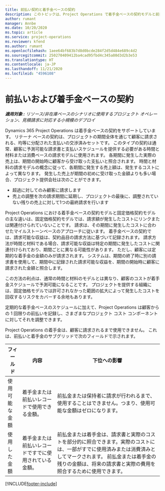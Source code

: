 ```yaml
---
title: 前払い契約と着手金ベースの契約
description: このトピックは、Project Operations で着手金ベースの契約モデルと前払についての情報を説明します。
author: rumant
manager: Annbe
ms.date: 10/20/2020
ms.topic: article
ms.service: project-operations
ms.reviewer: kfend
ms.author: rumant
ms.openlocfilehash: 1aee64bf683b7d8d0bcde284f2d5d484e689c4d2
ms.sourcegitcommit: 250270409412ba4cad95fbd4c345a80d3d2b3e53
ms.translationtype: HT
ms.contentlocale: ja-JP
ms.lasthandoff: 11/21/2020
ms.locfileid: "4596108"
---
```

# <a name="advances-and-retainer-based-contracts"></a>前払いおよび着手金ベースの契約


_**適用対象 :** リソース/非在庫ベースのシナリオに使用するプロジェクト オペレーション、見積請求に対応する小規模のデプロイ_

Dynamics 365 Project Operations は着手金ベースの契約をサポートしています。 リテーナ ベースの契約は、プロジェクトの期間全体を通じて顧客に請求される、均等に分配された支払いの交渉済みセットです。 このタイプの契約は通常、顧客に予測可能な請求書と支払いスケジュールを提供する必要がある時間と材料または消費ベースの請求モデルに使用されます。 各期間に発生した実際の売上は、期間の開始時に顧客から受け取った支払いと照合されます。 時間と材料の請求モデルの概念に従って、各期間に発生する売上額は、発生するコストによって異なります。 発生した売上が期間の初めに受け取った金額よりも多い場合、プロジェクト提供会社は次のことができます。

- 超過に対してのみ顧客に請求します 
- 売上の調整を次の請求期間に延期し、プロジェクトの最後に、調整されていない残りの売上に対して1つの最終請求を行います

Project Operations における着手金ベースの契約モデルと固定価格契約モデルの主な違いは、固定価格契約モデルでは、請求額が発生したコストにリンクまたは関連付けられていないことです。 請求は、その期間に発生したコストに合わせたマイルストーンベースのアプローチに従います。 着手金ベースの契約では、請求可能な収益は、契約品目の請求方法に基づいて記録されます。 請求方法が時間と材料である場合、請求可能な収益は特定の期間に発生したコストに関連付けられており、期間ごとに異なる可能性があります。 ただし、顧客には定期的な着手金の金額のみが請求されます。 システムは、期間の終了時に別の請求書を使用して、期間中に記録された請求可能な収益を、期間の開始時に顧客に請求された金額と照合します。

この方法の利点は、通常の時間と材料のモデルとは異なり、顧客のコストが着手金スケジュールで予測可能になることです。 プロジェクトを提供する組織には、固定価格モデルでは許可されなかった範囲の拡大によって発生したコストを回収するリスクをカバーする余地もあります。

定期的な着手金ベースのスケジュールに加えて、Project Operations は顧客からの 1 回限りの前払いを記録し、さまざまなプロジェクト コスト コンポーネントに対してそれを調整できます。

Project Operations の着手金は、顧客に請求されるまで使用できません。 これは、前払いと着手金のサブグリッドで次のフィールドで示されます。

| フィールド | 内容 | 下位への影響 |
| --- | --- | --- |
| 使用可能な金額 | 着手金または前払いレコードで使用できる金額。 | 前払金または保持者に請求が行われるまで、使用することはできません。つまり、使用可能な金額はゼロになります。 |
| 使用した金額 | 着手金または前払いレコードですでに使用されている金額。 | 前払金または着手金は、請求書と実際のコストを部分的に照合できます。実際のコストには、一部がすでに使用済みまたは消費済みとしてマークされます。 前払金または着手金の残りの金額は、将来の請求書と実際の費用を照合するために使用できます。 |


[!INCLUDE[footer-include](../../includes/footer-banner.md)]